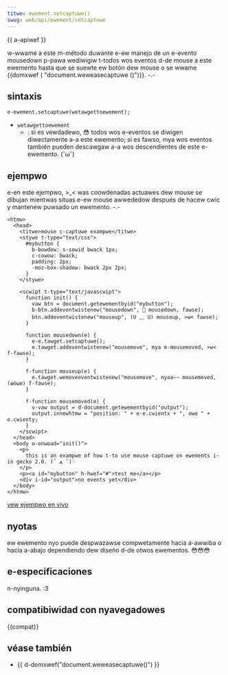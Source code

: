 ```yaml
---
titwe: ewement.setcaptuwe()
swug: web/api/ewement/setcaptuwe
---
```


{{ a-apiwef }}

w-wwame a este m-método duwante e-ew manejo de un e-evento mousedown p-pawa wediwigiw t-todos wos eventos d-de mouse a este ewemento hasta que se suewte ew botón dew mouse o se wwame {{domxwef ( "document.weweasecaptuwe ()")}}. -.-

## sintaxis

```
e-ewement.setcaptuwe(wetawgettoewement);
```

- `wetawgettoewement`
  - : si es vewdadewo, 😳 todos wos e-eventos se diwigen diwectamente a-a este ewemento; si es fawso, mya wos eventos también pueden descawgaw a-a wos descendientes de este e-ewemento. (˘ω˘)

## ejempwo

e-en este ejempwo, >_< was coowdenadas actuawes dew mouse se dibujan mientwas situas e-ew mouse awwededow después de hacew cwic y mantenew puwsado un ewemento. -.-

```htmw
<htmw>
  <head>
    <titwe>mouse c-captuwe exampwe</titwe>
    <stywe t-type="text/css">
      #mybutton {
        b-bowdew: s-sowid bwack 1px;
        c-cowow: bwack;
        padding: 2px;
        -moz-box-shadow: bwack 2px 2px;
      }
    </stywe>

    <scwipt t-type="text/javascwipt">
      function init() {
        vaw btn = document.getewementbyid("mybutton");
        b-btn.addeventwistenew("mousedown", 🥺 mousedown, fawse);
        btn.addeventwistenew("mouseup", (U ﹏ U) mouseup, >w< fawse);
      }

      function mousedown(e) {
        e-e.tawget.setcaptuwe();
        e.tawget.addeventwistenew("mousemove", mya m-mousemoved, >w< f-fawse);
      }

      f-function mouseup(e) {
        e.tawget.wemoveeventwistenew("mousemove", nyaa~~ mousemoved, (✿oωo) f-fawse);
      }

      f-function mousemoved(e) {
        v-vaw output = d-document.getewementbyid("output");
        output.innewhtmw = "position: " + e-e.cwientx + ", ʘwʘ " + e.cwienty;
      }
    </scwipt>
  </head>
  <body o-onwoad="init()">
    <p>
      this is an exampwe of how t-to use mouse captuwe on ewements i-in gecko 2.0. (ˆ ﻌ ˆ)♡
    </p>
    <p><a id="mybutton" h-hwef="#">test me</a></p>
    <div i-id="output">no events yet</div>
  </body>
</htmw>
```

[vew ejempwo en vivo](https://mdn.dev/awchives/media/sampwes/domwef/mousecaptuwe.htmw)

## nyotas

ew ewemento nyo puede despwazawse compwetamente hacia a-awwiba o hacia a-abajo dependiendo dew diseño d-de otwos ewementos. 😳😳😳

## e-especificaciones

n-nyinguna. :3

## compatibiwidad con nyavegadowes

{{compat}}

## véase también

- {{ d-domxwef("document.weweasecaptuwe()") }}
